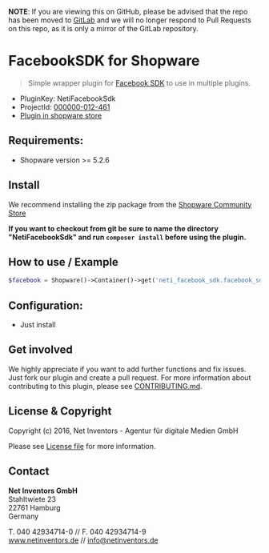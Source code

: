 **NOTE**: If you are viewing this on GitHub, please be advised that the repo has been moved to [GitLab](https://gitlab.netinventors.de/shopware/labs/NetiFacebookSdk) and we will no longer respond to Pull Requests on this repo, as it is only a mirror of the GitLab repository.


# FacebookSDK for Shopware
> Simple wrapper plugin for [Facebook SDK](https://developers.facebook.com/docs/reference/php/) to use in multiple plugins.

* PluginKey: NetiFacebookSdk
* ProjectId: [000000-012-461](https://redmine.netinventors.de/projects/000000-012-461/)
* [Plugin in shopware store](http://store.shopware.com/detail/index/sArticle/163326)

## Requirements:
* Shopware version >= 5.2.6

## Install 
We recommend installing the zip package from the [Shopware Community Store](http://store.shopware.com/detail/index/sArticle/163326)

**If you want to checkout from git be sure to name the directory "NetiFacebookSdk" and run `composer install` before using the plugin.**

## How to use / Example
```php
$facebook = Shopware()->Container()->get('neti_facebook_sdk.facebook_sdkfactory')->createSdk();
```

## Configuration:
* Just install

## Get involved 
We highly appreciate if you want to add further functions and fix issues. Just fork our plugin and create a pull request.
For more information about contributing to this plugin, please see [CONTRIBUTING.md](CONTRIBUTING.md).

## License & Copyright
Copyright (c) 2016, Net Inventors - Agentur für digitale Medien GmbH

Please see [License file](LICENSE) for more information.

## Contact
**Net Inventors GmbH**  
Stahltwiete 23  
22761 Hamburg  
Germany  

T. 040 42934714-0 // F. 040 42934714-9  
www.netinventors.de // info@netinventors.de 
